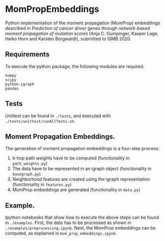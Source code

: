 # MomPropEmbeddings

Python implementation of the moment propagation (MomProp) embeddings described in 
_Prediction of cancer driver genes through network-based moment propagation of mutation scores_
(Anja C. Gumpinger, Kasper Lage, Heiko Horn and Karsten Borgwardt), submitted to ISMB 2020.

## Requirements
To execute the python package, the following modules are required.
```
numpy
scipy
python-igraph
pandas
```

## Tests
Unittest can be found in `./tests`, and executed with `./tests/unittest/runAllTests.sh`.

## Moment Propagation Embeddings.
The generation of moment propagation embeddings is a four-step process:
1. k-hop path weights have to be computed (functionality in `path_weights.py`)
2. The data have to be represented in an igraph object (functionality in `basegraph.py`)
3. Neighborhood features are created using the igraph representation (functionality in `features.py`)
4. MomProp embeddings are generated (functionality in `data.py`)


## Example.
Ipython notebooks that show how to execute the above steps can be found in `./examples`. First, the data has to be processed as shown in `./examples/preprocessing.ipynb`. Next, the MomProp embeddings can be computed, as explained in `mom_prop_embeddings.ipynb`.
